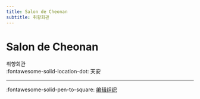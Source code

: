 ```yaml
---
title: Salon de Cheonan
subtitle: 취향회관
---
```


# Salon de Cheonan

취향회관  
:fontawesome-solid-location-dot: 天安  


---

:fontawesome-solid-pen-to-square: [编辑组织](https://github.com/swingdance/orgs/issues/new?assignees=&labels=update+org&projects=&template=03-update_entity.yml&title=Update%20Org%3A%20ko_KR%20%E2%80%A2%20Salon%20de%20Cheonan&region=ko_KR&id=salon-de-cheonan&name=Salon%20de%20Cheonan)
